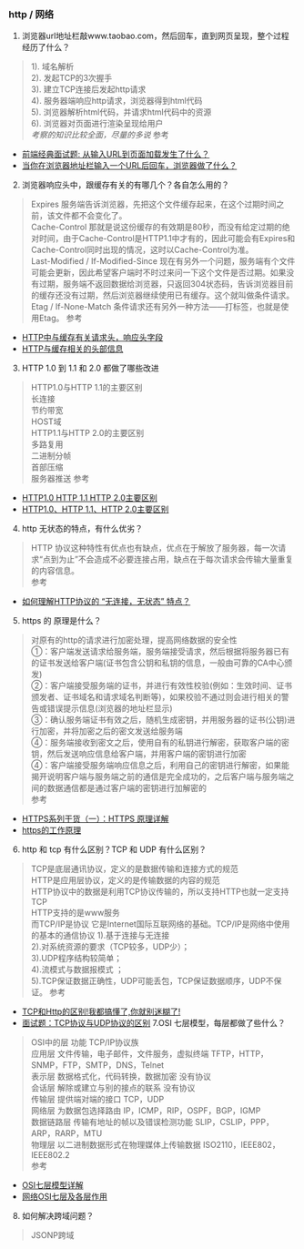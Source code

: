 ### http / 网络
1. 浏览器url地址栏敲www.taobao.com，然后回车，直到网页呈现，整个过程经历了什么？
> 1). 域名解析  
2). 发起TCP的3次握手  
3). 建立TCP连接后发起http请求  
4). 服务器端响应http请求，浏览器得到html代码  
5). 浏览器解析html代码，并请求html代码中的资源  
6). 浏览器对页面进行渲染呈现给用户  
*考察的知识比较全面，尽量的多说* 
参考
 + [前端经典面试题: 从输入URL到页面加载发生了什么？](https://segmentfault.com/a/1190000006879700) 
 + [当你在浏览器地址栏输入一个URL后回车，浏览器做了什么？](https://blog.csdn.net/sinat_27346451/article/details/77451634)
2. 浏览器响应头中，跟缓存有关的有哪几个？各自怎么用的？
>  Expires 服务端告诉浏览器，先把这个文件缓存起来，在这个过期时间之前，该文件都不会变化了。  
Cache-Control 那就是说这份缓存的有效期是80秒，而没有给定过期的绝对时间，由于Cache-Control是HTTP1.1中才有的，因此可能会有Expires和Cache-Control同时出现的情况，这时以Cache-Control为准。  
 Last-Modified / If-Modified-Since 现在有另外一个问题，服务端有个文件可能会更新，因此希望客户端时不时过来问一下这个文件是否过期。如果没有过期，服务端不返回数据给浏览器，只返回304状态码，告诉浏览器目前的缓存还没有过期，然后浏览器继续使用已有缓存。这个就叫做条件请求。  
 Etag / If-None-Match 条件请求还有另外一种方法——打标签，也就是使用Etag。
参考
 + [HTTP中与缓存有关请求头，响应头字段](https://blog.csdn.net/longholidays/article/details/62063295)
 + [HTTP与缓存相关的头部信息](https://jjayyyyyyy.github.io/2017/05/01/HTTP_headers.html) 
3. HTTP 1.0 到 1.1 和 2.0 都做了哪些改进
> HTTP1.0与HTTP 1.1的主要区别  
   长连接  
   节约带宽  
   HOST域  
 HTTP1.1与HTTP 2.0的主要区别   
   多路复用  
   二进制分帧  
   首部压缩  
   服务器推送
参考
 + [HTTP1.0 HTTP 1.1 HTTP 2.0主要区别](https://blog.csdn.net/linsongbin1/article/details/54980801)
 + [HTTP1.0、HTTP 1.1、HTTP 2.0主要区别](https://blog.csdn.net/m_xiaoer/article/details/72903355)
 4. http 无状态的特点，有什么优劣？
 > HTTP 协议这种特性有优点也有缺点，优点在于解放了服务器，每一次请求“点到为止”不会造成不必要连接占用，缺点在于每次请求会传输大量重复的内容信息。  
 参考
  + [如何理解HTTP协议的 “无连接，无状态” 特点？](https://blog.csdn.net/tennysonsky/article/details/44562435)
 5. https 的 原理是什么？
 > 对原有的http的请求进行加密处理，提高网络数据的安全性  
 ①：客户端发送请求给服务端，服务端接受请求，然后根据将服务器已有的证书发送给客户端(证书包含公钥和私钥的信息，一般由可靠的CA中心颁发)   
 ②：客户端接受服务端的证书，并进行有效性校验(例如：生效时间、证书颁发者、证书域名和请求域名判断等)，如果校验不通过则会进行相关的警告或错误提示信息(浏览器的地址栏显示)   
 ③：确认服务端证书有效之后，随机生成密钥，并用服务器的证书(公钥)进行加密，并将加密之后的密文发送给服务端   
 ④：服务端接收到密文之后，使用自有的私钥进行解密，获取客户端的密钥，然后发送响应信息给客户端，并用客户端的密钥进行加密   
 ④：客户端接受服务端响应信息之后，利用自己的密钥进行解密，如果能揭开说明客户端与服务端之前的通信是完全成功的，之后客户端与服务端之间的数据通信都是通过客户端的密钥进行加解密的  
 参考
  + [HTTPS系列干货（一）：HTTPS 原理详解](http://support.upyun.com/hc/kb/article/1031843/) 
  + [https的工作原理](https://blog.csdn.net/yang1464657625/article/details/55000281)
  6. http 和 tcp 有什么区别？TCP 和 UDP 有什么区别？
  > TCP是底层通讯协议，定义的是数据传输和连接方式的规范  
  HTTP是应用层协议，定义的是传输数据的内容的规范  
  HTTP协议中的数据是利用TCP协议传输的，所以支持HTTP也就一定支持TCP  
  HTTP支持的是www服务  
  而TCP/IP是协议 它是Internet国际互联网络的基础。TCP/IP是网络中使用的基本的通信协议
  > 1).基于连接与无连接  
  2).对系统资源的要求（TCP较多，UDP少）；  
  3).UDP程序结构较简单；  
  4).流模式与数据报模式 ；  
  5).TCP保证数据正确性，UDP可能丢包，TCP保证数据顺序，UDP不保证。
  参考
  + [TCP和Http的区别!我都搞懂了,你就别迷糊了!](https://my.oschina.net/yzbty32/blog/549305)
  + [面试题：TCP协议与UDP协议的区别](https://blog.csdn.net/qq_18425655/article/details/51955674)
 7.OSI 七层模型，每层都做了些什么？
 > OSI中的层 功能 TCP/IP协议族  
 应用层 文件传输，电子邮件，文件服务，虚拟终端 TFTP，HTTP，SNMP，FTP，SMTP，DNS，Telnet  
 表示层 数据格式化，代码转换，数据加密 没有协议  
 会话层 解除或建立与别的接点的联系 没有协议  
 传输层 提供端对端的接口 TCP，UDP  
 网络层 为数据包选择路由 IP，ICMP，RIP，OSPF，BGP，IGMP  
 数据链路层 传输有地址的帧以及错误检测功能 SLIP，CSLIP，PPP，ARP，RARP，MTU  
 物理层 以二进制数据形式在物理媒体上传输数据 ISO2110，IEEE802，IEEE802.2  
 参考
  + [OSI七层模型详解](https://blog.csdn.net/yaopeng_2005/article/details/7064869) 
  + [网络OSI七层及各层作用](https://blog.csdn.net/u011774517/article/details/67631439)
  8. 如何解决跨域问题？
  > JSONP跨域  <script>
   CORS Access-Control-Allow-Origin: *  
   window.name+iframe  
 window.postMessage()  
 修改document.domain跨子域  
 WebSocket  
 参考
  + [八种方式实现跨域请求](https://blog.csdn.net/ligang2585116/article/details/73072868)
 9. http 状态码里面 301  302  303  304 分别代表什么？
 > 301永久跳转，302临时跳转，304远程内容没变，可以使用缓存，404找不到资源，500服务器内部错误。  
 参考
 + [常见HTTP状态码汇总](https://www.jianshu.com/p/2629a4fd5007) 
 10. http 提供了哪些请求的方法？
 > GET、POST、PUT、DELETE 等8种  
 参考
 + [HTTP 请求方法 GET、POST、PUT、DELETE 杂谈](https://blog.csdn.net/claram/article/details/78289478) 
 11. 怎么判断一个前端静态资源文件有没有命中CDN
 > X-Cache-Lookup:Hit From Upstream   
 参考
 + [使用腾讯云CDN怎样判断是否命中CDN Cache](https://www.duoluodeyu.com/2159.html)
 ### 安全
 1. 常见的web安全问题有哪些？
 > XSS  
 CSRF  
 SQL注入  
 命令行注入  
 DDos攻击  
 流量劫持  
 参考
 + [常见 Web 安全攻防总结](https://zoumiaojiang.com/article/common-web-security/) 
 2. XSS 和 CSRF 怎么防范？
 > 1.xss  
 防范xss的关键是过滤所有的‘<’和‘>’字符，确保从后端而来的数据并不带有任何的html标签，xss的危险在于有不可预料的前端脚本，但是值得注意的是，不单只有script标签是可以运行脚本的，任何的html标签都可以加上类似onclick，onload这样的事件也都可以运行脚本，所以需要过滤所有的‘<’和‘>’字符。假如，从后端而来的数据一定需要带上html标签（比如编辑器的富文本），且内容并不能保证是安全的（并不是可靠的人员录入的），就需要有合适的规则去“净化”它们。这个有现成的工具，比如HTML Purifier。http://htmlpurifier.org/  
 2.csrf  
 防范csrf的前提是首先避免xss，xss如果都不能防止，那防止csrf就扯蛋了。。。防范csrf的第一点是对于数据库的更改操作（insert、update和delete），表单必须使用post请求。这是为了防止类似于在一个img和src里面写一个路径，让用户错误访问改动数据库的问题。做完第一点还不够，因为html表单的action是可以跨域提交的，用户在一个网站提交到另一个网站，可能他还不知情，这就需要确保用户的来源表单是可信的，一般的做法是在表单里面添加一段隐藏的唯一的token，像sessionId那样可以验明用户的身份，接收表单的同时确认这个token的有效性。
  参考
 + [常见 Web 安全攻防总结](https://zoumiaojiang.com/article/common-web-security/) 
 ### 模块化
 1. CMD和AMD区别
 > 1、AMD推崇依赖前置，在定义模块的时候就要声明其依赖的模块   
 2、CMD推崇就近依赖，只有在用到某个模块的时候再去require 
 参考
 + [前端模块化，AMD与CMD的区别](https://juejin.im/post/5a422b036fb9a045211ef789)
 ### 工程化
 1. 前端工程化是为了解决什么问题？说说你对前端工程化的理解。
> 前端工程化主要应该从模块化、组件化、规范化、自动化四个方面来思考  
 扩展 javascript 、html、css 本身的语言能力  
 解决重复工作  
 模板化、模块化  
 解决功能复用和变更问题  
 解决开发和产品环境差异问题  
 解决发布流程问题  
 能降低沟通成本，实现更好的协同，节省开发和测试人员的重复劳动，降低发布的常见问题等等
 参考
 + [谁能介绍下web前端工程化？](https://www.zhihu.com/question/24558375) 
 + [我为什么这么强调前端工程化](https://segmentfault.com/a/1190000007414499)
 2. webpack 热更新是怎么做的？
  > EventSource 是 HTML5 中 Server-sent Events 规范的一种技术实现。EventSource 接口用于接收服务器发送的事件。它通过HTTP连接到一个服务器，以text/event-stream 格式接收事件, 不关闭连接。通过 EventSource 服务端可以主动给客户端发现消息，使用的是 HTTP协议，单项通信，只能服务器向浏览器发送； 与 WebSocket 相比轻量，使用简单，支持断线重连。
 参考
 + [前端开发热更新原理解读](https://juejin.im/entry/59b8103f6fb9a00a4f1b094b) 
 + [Webpack 热更新实现原理分析](https://zhuanlan.zhihu.com/p/30623057)
 3.webpack 打包过程优化做过哪些？
 > 1).使用yarn而不是npm  
 2).删除没有使用的依赖  
 2).减小打包文件体积  
 3).代码压缩  
 4).缓存与增量构建  
 5).减少构建搜索或编译路径
 参考
 + [webpack打包分析与性能优化](https://github.com/hawx1993/tech-blog/issues/3)
 ### 移动端
 1. rem
 > rem作用于非根元素时，相对于根元素字体大小；rem作用于根元素字体大小时，相对于其出初始字体大小  
 参考
 + [Rem布局的原理解析](https://yanhaijing.com/css/2017/09/29/principle-of-rem-layout/) 
 2. viewport
 > viewport的主要作用是是布局宽度等于视口的宽度，从而便于在移动端开放，增加了网页的可读性。  
 参考
 + [viewport详解](https://blog.csdn.net/sinat_32290679/article/details/78595760)
 ### 面向对象和业务抽象封装
 1.前端如何（使用面向对象的思维）做一个扫雷游戏
 参考
 + [Html+css+jQuery实现扫雷游戏（一）初步设计](https://blog.csdn.net/qq_16882073/article/details/79034331) 
 
